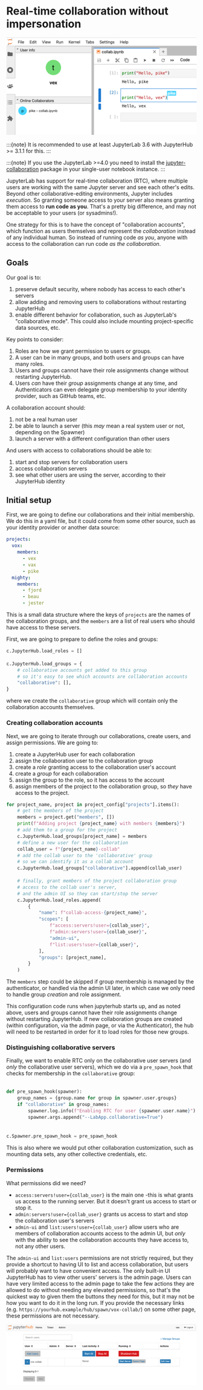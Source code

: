 # Real-time collaboration without impersonation

![Screenshot of JupyterLab with real-time collaboration enabled](../images/jupyterlab-rtc.png)

:::{note}
It is recommended to use at least JupyterLab 3.6 with JupyterHub >= 3.1.1 for this.
:::

:::{note}
If you use the JupyterLab >=4.0 you need to install the [jupyter-collaboration](https://github.com/jupyterlab/jupyter-collaboration) package in your single-user notebook instance. 
:::

JupyterLab has support for real-time collaboration (RTC), where multiple users are working with the same Jupyter server and see each other's edits.
Beyond other collaborative-editing environments, Jupyter includes _execution_.
So granting someone access to your server also means granting them access to **run code as you**.
That's a pretty big difference, and may not be acceptable to your users (or sysadmins!).

One strategy for this is to have the concept of "collaboration accounts", which function as users themselves and represent the _collaboration_ instead of any individual human.
So instead of running code _as you_, anyone with access to the collaboration can run code _as the collaboration_.

## Goals

Our goal is to:

1. preserve default security, where nobody has access to each other's servers
2. allow adding and removing users to collaborations without restarting JupyterHub
3. enable different behavior for collaboration, such as JupyterLab's "collaborative mode". This could also include mounting project-specific data sources, etc.

Key points to consider:

1. Roles are how we grant permission to users or groups.
2. A user can be in many groups, and both users and groups can have many roles.
3. Users and groups cannot have their role assignments change without restarting JupyterHub.
4. Users _can_ have their _group_ assignments change at any time,
   and Authenticators can even delegate group membership to your identity provider,
   such as GitHub teams, etc.

A collaboration account should:

1. not be a real human user
2. be able to launch a server (this _may_ mean a real system user or not, depending on the Spawner)
3. launch a server with a different configuration than other users

And users with access to collaborations should be able to:

1. start and stop servers for collaboration users
2. access collaboration servers
3. see what other users are using the server, according to their JupyterHub identity

## Initial setup

First, we are going to define our collaborations and their initial membership.
We do this in a yaml file, but it could come from some other source,
such as your identity provider or another data source:

```yaml
projects:
  vox:
    members:
      - vex
      - vax
      - pike
  mighty:
    members:
      - fjord
      - beau
      - jester
```

This is a small data structure where the keys of `projects` are the names of the collaboration groups,
and the `members` are a list of real users who should have access to these servers.

First, we are going to prepare to define the roles and groups:

```python
c.JupyterHub.load_roles = []

c.JupyterHub.load_groups = {
    # collaborative accounts get added to this group
    # so it's easy to see which accounts are collaboration accounts
    "collaborative": [],
}
```

where we create the `collaborative` group which will contain only the collaboration accounts themselves.

### Creating collaboration accounts

Next, we are going to iterate through our collaborations, create users, and assign permissions.
We are going to:

1. create a JupyterHub user for each collaboration
1. assign the collaboration user to the collaboration group
1. create a _role_ granting access to the collaboration user's account
1. create a _group_ for each collaboration
1. assign the group to the role, so it has access to the account
1. assign members of the project to the collaboration group, so _they_ have access to the project.

```python
for project_name, project in project_config["projects"].items():
    # get the members of the project
    members = project.get("members", [])
    print(f"Adding project {project_name} with members {members}")
    # add them to a group for the project
    c.JupyterHub.load_groups[project_name] = members
    # define a new user for the collaboration
    collab_user = f"{project_name}-collab"
    # add the collab user to the 'collaborative' group
    # so we can identify it as a collab account
    c.JupyterHub.load_groups["collaborative"].append(collab_user)

    # finally, grant members of the project collaboration group
    # access to the collab user's server,
    # and the admin UI so they can start/stop the server
    c.JupyterHub.load_roles.append(
        {
            "name": f"collab-access-{project_name}",
            "scopes": [
                f"access:servers!user={collab_user}",
                f"admin:servers!user={collab_user}",
                "admin-ui",
                f"list:users!user={collab_user}",
            ],
            "groups": [project_name],
        }
    )
```

The `members` step could be skipped if group membership is managed by the authenticator, or handled via the admin UI later, in which case we only need to handle group _creation_ and role assignment.

This configuration code runs when jupyterhub starts up, and as noted above, users and groups cannot have their role assignments change without restarting JupyterHub. If new collaboration groups are created (within configuration, via the admin page, or via the Authenticator), the hub will need to be restarted in order for it to load roles for those new groups.

### Distinguishing collaborative servers

Finally, we want to enable RTC only on the collaborative user servers (and _only_ the collaborative user servers),
which we do via a `pre_spawn_hook` that checks for membership in the `collaborative` group:

```python

def pre_spawn_hook(spawner):
    group_names = {group.name for group in spawner.user.groups}
    if "collaborative" in group_names:
        spawner.log.info(f"Enabling RTC for user {spawner.user.name}")
        spawner.args.append("--LabApp.collaborative=True")


c.Spawner.pre_spawn_hook = pre_spawn_hook
```

This is also where we would put other collaboration customization, such as mounting data sets, any other collective credentials, etc.

### Permissions

What permissions did we need?

- `access:servers!user={collab_user}` is the main one -this is what grants us access to the running server.
  But it doesn't grant us access to start or stop it.
- `admin:servers!user={collab_user}` grants us access to start and stop the collaboration user's servers
- `admin-ui` and `list:users!user={collab_user}` allow users who are members of collaboration accounts access to the admin UI,
  but _only_ with the ability to see the collaboration accounts they have access to,
  not any other users.

The `admin-ui` and `list:users` permissions are not strictly required, but they provide a shortcut to having UI to list and access collaboration, but users will probably want to have convenient access.
The only built-in UI JupyterHub has to view other users' servers is the admin page.
Users can have very limited access to the admin page to take the few actions they are allowed to do without needing any elevated permissions, so that's the quickest way to given them the buttons they need for this, but it may not be how you want to do it in the long run.
If you provide the necessary links (e.g. `https://yourhub.example/hub/spawn/vox-collab/`) on some other page, these permissions are not necessary.

![JupyterHub admin page showing only one account listed: vox-collab](../images/collaboration-admin-ui.png)
